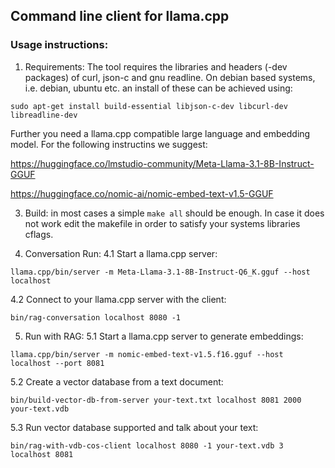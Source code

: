 ## Command line client for llama.cpp

### Usage instructions:
1. Requirements:
The tool requires the libraries and headers (-dev packages)
of curl, json-c and gnu readline. On debian based systems, i.e.
debian, ubuntu etc. an install of these can be achieved using:
```
sudo apt-get install build-essential libjson-c-dev libcurl-dev libreadline-dev  
```
Further you need a llama.cpp compatible large language and embedding model.
For the following instructins we suggest: 

https://huggingface.co/lmstudio-community/Meta-Llama-3.1-8B-Instruct-GGUF

https://huggingface.co/nomic-ai/nomic-embed-text-v1.5-GGUF

3. Build:
in most cases a simple `make all` should be enough.
In case it does not work edit the makefile in order to
satisfy your systems libraries cflags.

4. Conversation Run:
4.1 Start a llama.cpp server:
```
llama.cpp/bin/server -m Meta-Llama-3.1-8B-Instruct-Q6_K.gguf --host localhost
```
4.2 Connect to your llama.cpp server with the client:
```
bin/rag-conversation localhost 8080 -1
```

5. Run with RAG:
5.1 Start a llama.cpp server to generate embeddings:
```
llama.cpp/bin/server -m nomic-embed-text-v1.5.f16.gguf --host localhost --port 8081
```
5.2 Create a vector database from a text document:
```
bin/build-vector-db-from-server your-text.txt localhost 8081 2000 your-text.vdb
```
5.3 Run vector database supported and talk about your text:
```
bin/rag-with-vdb-cos-client localhost 8080 -1 your-text.vdb 3 localhost 8081
```
